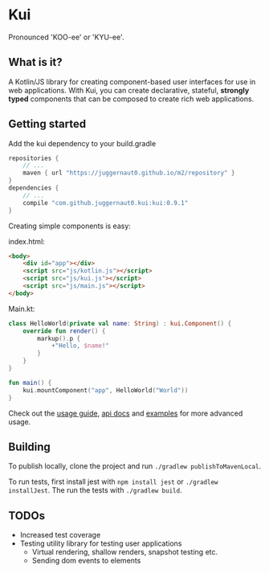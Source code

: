 # Kui

Pronounced 'KOO-ee' or 'KYU-ee'.

## What is it?

A Kotlin/JS library for creating component-based user interfaces for use in 
web applications. With Kui, you can create declarative, stateful, **strongly 
typed** components that can be composed to create rich web applications.

## Getting started

Add the kui dependency to your build.gradle
```groovy
repositories {
    // ...
    maven { url "https://juggernaut0.github.io/m2/repository" }
}
dependencies {
    // ...
    compile "com.github.juggernaut0.kui:kui:0.9.1"
}
```

Creating simple components is easy:

index.html:
```html
<body>
    <div id="app"></div>
    <script src="js/kotlin.js"></script>
    <script src="js/kui.js"></script>
    <script src="js/main.js"></script>
</body>
```

Main.kt:
```kotlin
class HelloWorld(private val name: String) : kui.Component() {
    override fun render() {
        markup().p {
            +"Hello, $name!"
        }
    }
}

fun main() {
    kui.mountComponent("app", HelloWorld("World"))
}
```

Check out the [usage guide](/docs/usage.md), [api docs](https://juggernaut0.github.io/docs/kui) and 
[examples](example/src/main/kotlin) for more advanced usage.

## Building

To publish locally, clone the project and run 
`./gradlew publishToMavenLocal`.

To run tests, first install jest with `npm install jest` or 
`./gradlew installJest`. The run the tests with `./gradlew build`.

## TODOs

* Increased test coverage
* Testing utility library for testing user applications
    * Virtual rendering, shallow renders, snapshot testing etc.
    * Sending dom events to elements
